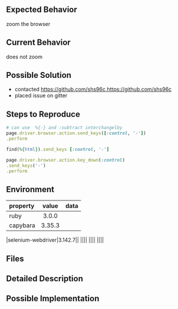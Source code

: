 
<!--- Provide a general summary of the issue in the Title above -->

## Expected Behavior
zoom the browser
<!--- Tell us what should happen -->

## Current Behavior
does not zoom
<!--- Tell us what happens instead of the expected behavior -->

## Possible Solution

* contacted https://github.com/shs96c,https://github.com/shs96c
* placed issue on gitter

<!--- Not obligatory, but suggest a fix/reason for the bug, -->

## Steps to Reproduce
```rb
# can use  %{-} and :subtract interchangelby
page.driver.browser.action.send_keys([:control, '-'])
.perform

find(%{html}).send_keys [:control, '-']

page.driver.browser.action.key_down(:control)
.send_keys('-')
.perform
```

## Environment
|property|value|data|
|:------|:------:|------|
|ruby|3.0.0||
|capybara|3.35.3|| 
<!-- isnt there are newer capybara version instruct us on how to get it installed -->
|selenium-webdriver|3.142.7||
||||
||||
||||

## Files
<!-- paste snippets as well as upload files -->




<!--- How has this issue affected you? What are you trying to accomplish? -->
<!--- Providing context helps us come up with a solution that is most useful in the real world -->

<!--- Provide a general summary of the issue in the Title above -->

## Detailed Description
<!--- Provide a detailed description of the change or addition you are proposing -->

## Possible Implementation
<!--- Not obligatory, but suggest an idea for implementing addition or change -->
